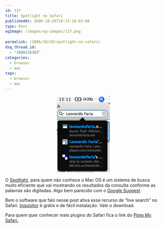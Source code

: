 ```yaml
---
id: 137
title: Spotlight no Safari
publishedAt: 2006-10-29T18:33:18-03:00
type: Post
ogImage: /images/og-images/137.png

permalink: /2006/10/29/spotlight-no-safari/
dsq_thread_id:
  - "1000136365"
categories:
  - browser
  - mac
tags:
  - browser
  - mac
---
```

<center>
  <img src="/wp-content/uploads/2006/10/inquisitor.jpg" alt="Inquisitor em ação" />
</center>

O [Spotlight](http://en.wikipedia.org/wiki/Spotlight_%28software%29), para quem não conhece o Mac OS é um sistema de busca muito eficiente que vai mostrando os resultados da consulta conforme as palavras são digitadas. Algo bem parecido com o [Google Suggest](http://www.google.com/webhp?hl=en).

Bem o software que falo nesse post ativa esse recurso de &#8220;live search&#8221; no Safari. [Inquisitor](http://www.inquisitorx.com/safari/) é grátis e de fácil instalação. Vale o download.

Para quem quer conhecer mais plugins do Safari fica o link do [Pimp My Safari.](http://pimpmysafari.com/)
